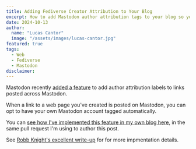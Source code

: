 ```yaml
---
title: Adding Fediverse Creator Attribution to Your Blog
excerpt: How to add Mastodon author attribution tags to your blog so your account gets tagged when links are shared on the fediverse.
date: 2024-10-13
author:
  name: "Lucas Cantor"
  image: "/assets/images/lucas-cantor.jpg"
featured: true
tags:
  - Web
  - Fediverse
  - Mastodon
disclaimer:
---
```


Mastodon recently [added a feature](https://blog.joinmastodon.org/2024/07/highlighting-journalism-on-mastodon/) to add author attribution labels to links posted across Mastodon.

When a link to a web page you've created is posted on Mastodon, you can opt to have your own Mastodon account tagged automatically.

You can [see how I've implemented this feature in my own blog here](https://github.com/lucascantor/blog.lucascantor.com/pull/91), in the same pull request I'm using to author this post.

See [Robb Knight's excellent write-up](https://rknight.me/blog/setting-up-mastodon-author-tags/) for for more impmentation details.
